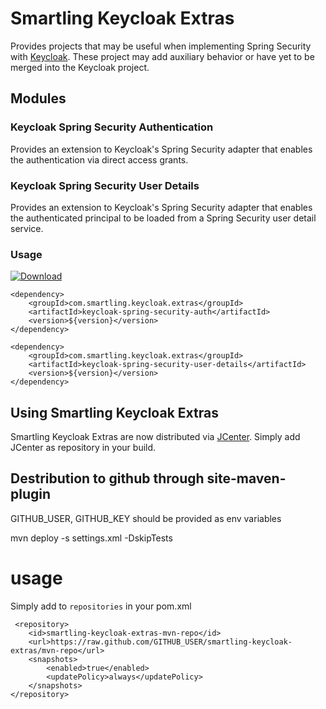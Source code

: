# Smartling Keycloak Extras

Provides projects that may be useful when implementing Spring Security with [Keycloak].
These project may add auxiliary behavior or have yet to be merged into the Keycloak project.

## Modules

### Keycloak Spring Security Authentication

Provides an extension to Keycloak's Spring Security adapter that enables the authentication
via direct access grants.

### Keycloak Spring Security User Details

Provides an extension to Keycloak's Spring Security adapter that enables the authenticated
principal to be loaded from a Spring Security user detail service.

### Usage

[ ![Download](https://api.bintray.com/packages/smartling/release/keycloak-spring-security-auth/images/download.svg) ](https://bintray.com/smartling/release/keycloak-spring-security-auth/_latestVersion)

```
<dependency>
	<groupId>com.smartling.keycloak.extras</groupId>
	<artifactId>keycloak-spring-security-auth</artifactId>
	<version>${version}</version>
</dependency>

<dependency>
	<groupId>com.smartling.keycloak.extras</groupId>
	<artifactId>keycloak-spring-security-user-details</artifactId>
	<version>${version}</version>
</dependency>

```

## Using Smartling Keycloak Extras



Smartling Keycloak Extras are now distributed via [JCenter]. Simply add JCenter as repository in your build.

[jcenter]: https://bintray.com/bintray/jcenter
[keycloak]: http://keycloak.org
[repo]: https://dl.bintray.com/smartling/release


## Destribution to github through site-maven-plugin

GITHUB_USER, GITHUB_KEY should be provided as env variables

mvn deploy -s settings.xml -DskipTests

# usage

Simply add to ```repositories``` in your pom.xml

```
 <repository>
    <id>smartling-keycloak-extras-mvn-repo</id>
    <url>https://raw.github.com/GITHUB_USER/smartling-keycloak-extras/mvn-repo</url>
    <snapshots>
        <enabled>true</enabled>
        <updatePolicy>always</updatePolicy>
    </snapshots>
</repository>

```

